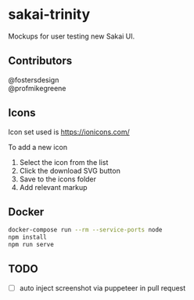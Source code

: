 # sakai-trinity

Mockups for user testing new Sakai UI.

## Contributors

@fostersdesign  
@profmikegreene  

## Icons

Icon set used is <https://ionicons.com/>

To add a new icon

1. Select the icon from the list
2. Click the download SVG button
3. Save to the icons folder
4. Add relevant markup

## Docker

```sh
docker-compose run --rm --service-ports node
npm install
npm run serve
```

## TODO

- [ ] auto inject screenshot via puppeteer in pull request
